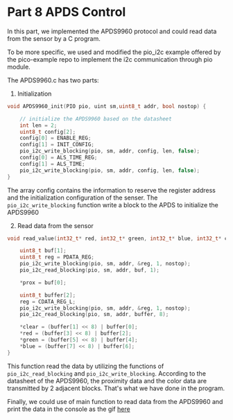 # Part 8 APDS Control

In this part, we implemented the APDS9960 protocol and could read data from the sensor by a C program.

To be more specific, we used and modified the pio_i2c example offered by the pico-example repo to implement the i2c communication through pio module.



The APDS9960.c has two parts:

1. Initialization

```c
void APDS9960_init(PIO pio, uint sm,uint8_t addr, bool nostop) {

    // initialize the APDS9960 based on the datasheet
    int len = 2;
    uint8_t config[2];
    config[0] = ENABLE_REG;
    config[1] = INIT_CONFIG;
    pio_i2c_write_blocking(pio, sm, addr, config, len, false);
    config[0] = ALS_TIME_REG;
    config[1] = ALS_TIME;
    pio_i2c_write_blocking(pio, sm, addr, config, len, false);
}
```

The array config contains the information to reserve the register address and the initialization configuration of the senser. The `pio_i2c_write_blocking` function write a block to the APDS to initialize the APDS9960

2. Read data from the sensor

```C
void read_value(int32_t* red, int32_t* green, int32_t* blue, int32_t* clear, int32_t* prox, PIO pio, uint sm, uint8_t addr, bool nostop) {

    uint8_t buf[1];
    uint8_t reg = PDATA_REG;
    pio_i2c_write_blocking(pio, sm, addr, &reg, 1, nostop);  
    pio_i2c_read_blocking(pio, sm, addr, buf, 1); 

    *prox = buf[0];

    uint8_t buffer[2];
    reg = CDATA_REG_L;
    pio_i2c_write_blocking(pio, sm, addr, &reg, 1, nostop);  
    pio_i2c_read_blocking(pio, sm, addr, buffer, 8); 

    *clear = (buffer[1] << 8) | buffer[0];
    *red = (buffer[3] << 8) | buffer[2];
    *green = (buffer[5] << 8) | buffer[4];
    *blue = (buffer[7] << 8) | buffer[6];
}

```

This function read the data by utilizing the functions of `pio_i2c_read_blocking` and `pio_i2c_write_blocking`. According to the datasheet of the APDS9960, the proximity data and the color data are transmitted by 2 adjacent blocks. That's what we have done in the program.



Finally, we could use of main function to read data from the APDS9960 and print the data in the console as the gif [here](https://github.com/minghuin/ESE5190_Lab/blob/main/lab2B/part_8/part8.gif)







